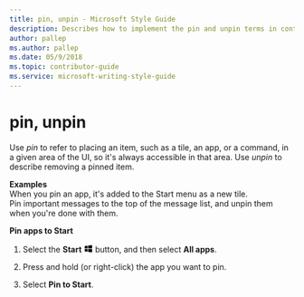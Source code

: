 ```yaml
---
title: pin, unpin - Microsoft Style Guide
description: Describes how to implement the pin and unpin terms in content and provides examples of using the pin and unpin terms in content.
author: pallep
ms.author: pallep
ms.date: 05/9/2018
ms.topic: contributor-guide
ms.service: microsoft-writing-style-guide
---
```


# pin, unpin

Use *pin* to refer to placing an item, such as a tile, an app, or a command, in a given area of the UI, so it's always accessible in that area. Use *unpin* to describe removing a pinned item.

**Examples**  
When you pin an app, it's added to the Start menu as a new tile.  
Pin important messages to the top of the message list, and unpin them when you're done with them.

**Pin apps to Start**

1.  Select the **Start** ![Screenshot of a black Windows icon as it appears as the Start button on Windows.](media/pin-unpin/967781121.png) button, and then select **All apps**. 

2.  Press and hold (or right-click) the app you want to pin.

3.  Select **Pin to Start**. 
